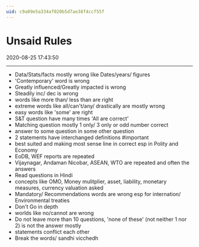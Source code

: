```yaml
---
uid: c9a09e5a334af020b5d7ae38f4ccf55f
---
```


# Unsaid Rules

2020-08-25 17:43:50

---

- Data/Stats/facts mostly wrong like Dates/years/ figures
- 'Contemporary' word is wrong
- Greatly influenced/Greatly impacted is wrong
- Steadily inc/ dec is wrong
- words like more than/ less than are right
- extreme words like all/can't/any/ drastically are mostly wrong
- easy words like 'some' are right
- S&T question have many times 'All are correct'
- Matching question mostly 1 only/ 3 only or odd number correct
- answer to some question in some other question
- 2 statements have interchanged definitions #important
- best suited and making most sense line in correct esp in Polity and Economy
- EoDB, WEF reports are repeated
- Vijaynagar, Andaman Nicobar, ASEAN, WTO are repeated and often the answers
- Read questions in Hindi
- concepts like OMO, Money mulitplier, asset, liability, monetary measures, currency valuation asked
- Mandatory/ Recommendations words are wrong esp for internation/ Environmental treaties
- Don't Go in depth
- worlds like no/cannot are wrong
- Do not leave more than 10 questions, 'none of these' (not neither 1 nor 2) is not the answer mostly
- statements conflict each other
- Break the words/ sandhi vicchedh
